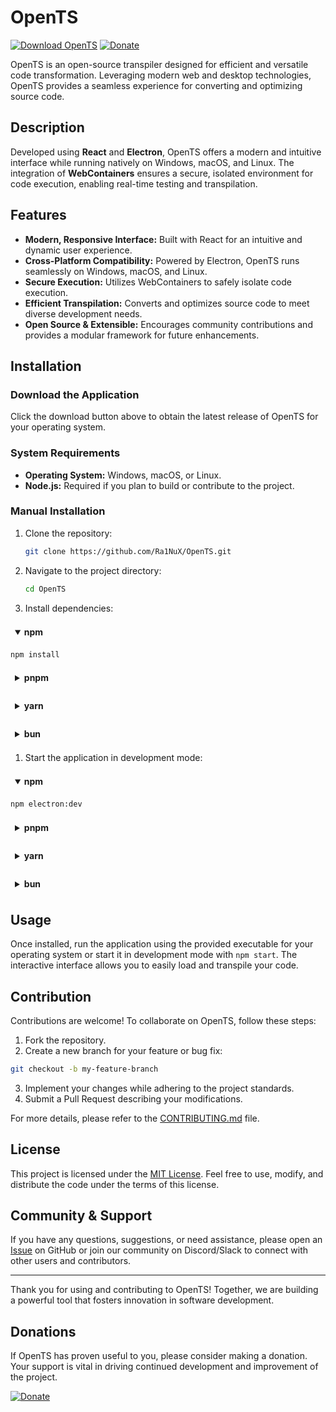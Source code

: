 # OpenTS

[![Download OpenTS](https://img.shields.io/badge/Download-OpenTS-blue)](https://github.com/Ra1NuX/OpenTS/releases/latest) [![Donate](https://img.shields.io/badge/Donate-Support%20Us-green)](https://www.paypal.me/Ra1NuX)

OpenTS is an open-source transpiler designed for efficient and versatile code transformation. Leveraging modern web and desktop technologies, OpenTS provides a seamless experience for converting and optimizing source code.

## Description

Developed using **React** and **Electron**, OpenTS offers a modern and intuitive interface while running natively on Windows, macOS, and Linux. The integration of **WebContainers** ensures a secure, isolated environment for code execution, enabling real-time testing and transpilation.

## Features

- **Modern, Responsive Interface:** Built with React for an intuitive and dynamic user experience.
- **Cross-Platform Compatibility:** Powered by Electron, OpenTS runs seamlessly on Windows, macOS, and Linux.
- **Secure Execution:** Utilizes WebContainers to safely isolate code execution.
- **Efficient Transpilation:** Converts and optimizes source code to meet diverse development needs.
- **Open Source & Extensible:** Encourages community contributions and provides a modular framework for future enhancements.

## Installation

### Download the Application

Click the download button above to obtain the latest release of OpenTS for your operating system.

### System Requirements

- **Operating System:** Windows, macOS, or Linux.
- **Node.js:** Required if you plan to build or contribute to the project.

### Manual Installation

1. Clone the repository:

   ```bash
   git clone https://github.com/Ra1NuX/OpenTS.git
   ```

2. Navigate to the project directory:

   ```bash
   cd OpenTS
   ```

3. Install dependencies:

<details open style="border-radius: 4px; margin-bottom: 1em;">
  <summary style="padding: 0.5em; cursor: pointer; font-weight: bold;">
    npm
  </summary>

```bash
npm install
```

</details>

<details style="border-radius: 4px; margin-bottom: 1em;">
  <summary style="padding: 0.5em; cursor: pointer; font-weight: bold;">
    pnpm
  </summary>

```bash
pnpm install
```

  </div>
</details>

<details style="border-radius: 4px; margin-bottom: 1em;">
  <summary style="padding: 0.5em; cursor: pointer; font-weight: bold;">
    yarn
  </summary>

```bash
yarn add
```

  </div>
</details>

<details style="border-radius: 4px; margin-bottom: 1em;">
  <summary style="padding: 0.5em; cursor: pointer; font-weight: bold;">
    bun
  </summary>

```bash
bun add
```

  </div>
</details>

1. Start the application in development mode:

<details open style="border-radius: 4px; margin-bottom: 1em;">
  <summary style="padding: 0.5em; cursor: pointer; font-weight: bold;">
    npm
  </summary>

```bash
npm electron:dev
```

</details>


<details style="border-radius: 4px; margin-bottom: 1em;">
  <summary style="padding: 0.5em; cursor: pointer; font-weight: bold;">
    pnpm
  </summary>

```bash
pnpm electron:dev
```

  </div>
</details>

<details style="border-radius: 4px; margin-bottom: 1em;">
  <summary style="padding: 0.5em; cursor: pointer; font-weight: bold;">
    yarn
  </summary>

```bash
yarn electron:dev
```

  </div>
</details>

<details style="border-radius: 4px; margin-bottom: 1em;">
  <summary style="padding: 0.5em; cursor: pointer; font-weight: bold;">
    bun
  </summary>

```bash
bun electron:dev
```

  </div>
</details>



## Usage

Once installed, run the application using the provided executable for your operating system or start it in development mode with `npm start`. The interactive interface allows you to easily load and transpile your code.

## Contribution

Contributions are welcome! To collaborate on OpenTS, follow these steps:

1. Fork the repository.
2. Create a new branch for your feature or bug fix:

```bash
git checkout -b my-feature-branch
```

3. Implement your changes while adhering to the project standards.
4. Submit a Pull Request describing your modifications.

For more details, please refer to the [CONTRIBUTING.md](CONTRIBUTING.md) file.

## License

This project is licensed under the [MIT License](LICENSE). Feel free to use, modify, and distribute the code under the terms of this license.

## Community & Support

If you have any questions, suggestions, or need assistance, please open an [Issue](https://github.com/Ra1NuX/OpenTS/issues) on GitHub or join our community on Discord/Slack to connect with other users and contributors.

---

Thank you for using and contributing to OpenTS! Together, we are building a powerful tool that fosters innovation in software development.

## Donations

If OpenTS has proven useful to you, please consider making a donation. Your support is vital in driving continued development and improvement of the project.

[![Donate](https://img.shields.io/badge/Donate-Support%20Us-green)](https://www.paypal.me/Ra1NuXs)

```

```
